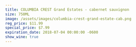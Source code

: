 ```yaml
---
title: COLUMBIA CREST Grand Estates - cabernet sauvignon
size: 750ML
image: /assets/images/columbia-crest-grand-estate-cab.png
reg_price: $11.99
special_price: $7.99
expiration_date: 2018-07-04 00:00:00 -0600
show_wine: true
---
```


